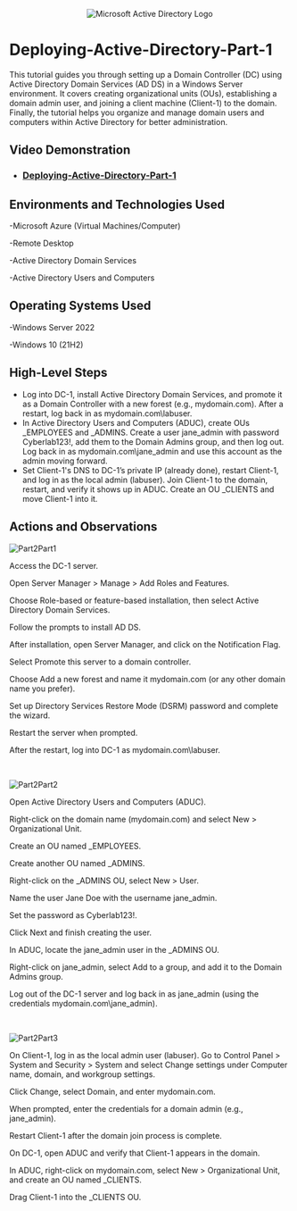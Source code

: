<p align="center">
<img src="https://i.imgur.com/pU5A58S.png" alt="Microsoft Active Directory Logo"/>
</p>

<h1>Deploying-Active-Directory-Part-1</h1>
This tutorial guides you through setting up a Domain Controller (DC) using Active Directory Domain Services (AD DS) in a Windows Server environment. It covers creating organizational units (OUs), establishing a domain admin user, and joining a client machine (Client-1) to the domain. Finally, the tutorial helps you organize and manage domain users and computers within Active Directory for better administration. <br />


<h2>Video Demonstration</h2>

- ### [Deploying-Active-Directory-Part-1](https://youtu.be/kdiHus6eiRc?si=aAm-g_4NeCuBEfsZ)

<h2>Environments and Technologies Used</h2>

-Microsoft Azure (Virtual Machines/Computer)

-Remote Desktop

-Active Directory Domain Services

-Active Directory Users and Computers


<h2>Operating Systems Used </h2>

-Windows Server 2022

-Windows 10 (21H2)

<h2>High-Level Steps</h2>

- Log into DC-1, install Active Directory Domain Services, and promote it as a Domain Controller with a new forest (e.g., mydomain.com). After a restart, log back in as mydomain.com\labuser.
- In Active Directory Users and Computers (ADUC), create OUs _EMPLOYEES and _ADMINS. Create a user jane_admin with password Cyberlab123!, add them to the Domain Admins group, and then log out. Log back in as mydomain.com\jane_admin and use this account as the admin moving forward.
- Set Client-1's DNS to DC-1’s private IP (already done), restart Client-1, and log in as the local admin (labuser). Join Client-1 to the domain, restart, and verify it shows up in ADUC. Create an OU _CLIENTS and move Client-1 into it.

<h2>Actions and Observations</h2>

<p>


![Part2Part1](https://github.com/user-attachments/assets/aa1eed8d-4440-4939-84a5-0983af61fcbe)



</p>
<p>
Access the DC-1 server.

Open Server Manager > Manage > Add Roles and Features.

Choose Role-based or feature-based installation, then select Active Directory Domain Services.

Follow the prompts to install AD DS.

After installation, open Server Manager, and click on the Notification Flag.

Select Promote this server to a domain controller.

Choose Add a new forest and name it mydomain.com (or any other domain name you prefer).

Set up Directory Services Restore Mode (DSRM) password and complete the wizard.

Restart the server when prompted.

After the restart, log into DC-1 as mydomain.com\labuser.


</p>
<br />

<p>


![Part2Part2](https://github.com/user-attachments/assets/21b3ca29-588d-44f3-9d2f-4edc9b255060)



</p>
<p>
Open Active Directory Users and Computers (ADUC).

Right-click on the domain name (mydomain.com) and select New > Organizational Unit.

Create an OU named _EMPLOYEES.

Create another OU named _ADMINS.

Right-click on the _ADMINS OU, select New > User.

Name the user Jane Doe with the username jane_admin.

Set the password as Cyberlab123!.

Click Next and finish creating the user.

In ADUC, locate the jane_admin user in the _ADMINS OU.

Right-click on jane_admin, select Add to a group, and add it to the Domain Admins group.

Log out of the DC-1 server and log back in as jane_admin (using the credentials mydomain.com\jane_admin).
</p>
<br />

<p>


![Part2Part3](https://github.com/user-attachments/assets/fb10ec4f-3fc4-42db-83cf-44decf0c4e50)



</p>
<p>
On Client-1, log in as the local admin user (labuser).
Go to Control Panel > System and Security > System and select Change settings under Computer name, domain, and workgroup settings.

Click Change, select Domain, and enter mydomain.com.

When prompted, enter the credentials for a domain admin (e.g., jane_admin).

Restart Client-1 after the domain join process is complete.

On DC-1, open ADUC and verify that Client-1 appears in the domain.

In ADUC, right-click on mydomain.com, select New > Organizational Unit, and create an OU named _CLIENTS.

Drag Client-1 into the _CLIENTS OU.
</p>
<br />
